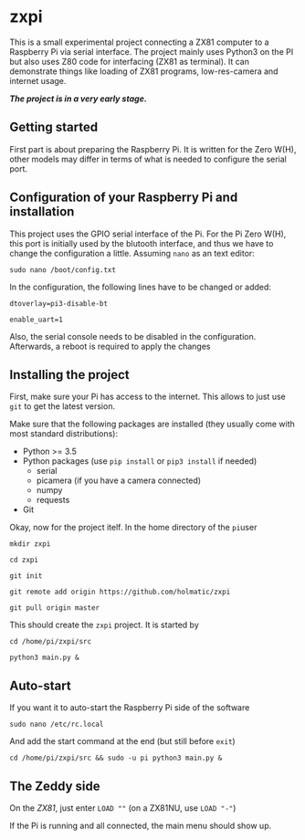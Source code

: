 # zxpi

This is a small experimental project connecting a ZX81 computer to a Raspberry Pi via
serial interface. The project mainly uses Python3 on the PI but also uses Z80 code
for interfacing (ZX81 as terminal). It can demonstrate things like loading of ZX81 programs,
low-res-camera and internet usage.

***The project is in a very early stage.*** 



## Getting started

First part is about preparing the Raspberry Pi. It is written for the Zero W(H), other models may differ
in terms of what is needed to configure the serial port.

## Configuration of your Raspberry Pi and installation

This project uses the GPIO serial interface of the Pi. For the Pi Zero W(H), this port is initially used by the
blutooth interface, and thus we have to change the configuration a little. Assuming `nano` as an text editor:

    sudo nano /boot/config.txt 

In the configuration, the following lines have to be changed or added:

    dtoverlay=pi3-disable-bt

    enable_uart=1

Also, the serial console needs to be disabled in the configuration. Afterwards, a reboot is required to apply the changes

## Installing the project

First, make sure your Pi has access to the internet. This allows to just use `git` to get the latest version.

Make sure that the following packages are installed (they usually come with most standard distributions):

* Python >= 3.5
* Python packages (use `pip install` or `pip3 install` if needed)
    * serial
    * picamera (if you have a camera connected)
    * numpy
    * requests
* Git

Okay, now for the project itelf. In the home directory of the `pi`user

	mkdir zxpi
	
	cd zxpi

	git init
 
    git remote add origin https://github.com/holmatic/zxpi

    git pull origin master 

This should create the `zxpi` project. It is started by

    cd /home/pi/zxpi/src
   
    python3 main.py & 


## Auto-start

If you want it to auto-start the Raspberry Pi side of the software

    sudo nano /etc/rc.local 

And add the start command at the end (but still before `exit`)

    cd /home/pi/zxpi/src && sudo -u pi python3 main.py & 

## The Zeddy side

On the _ZX81_, just enter `LOAD ""` (on a ZX81NU, use `LOAD "-"`)    
    
If the Pi is running and all connected, the main menu should show up.
    
